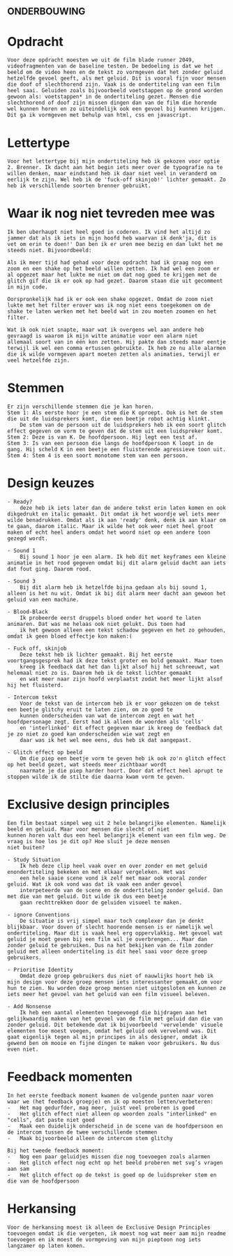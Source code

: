 ## ONDERBOUWING

# Opdracht 
    Voor deze opdracht moesten we uit de film blade runner 2049, videofragmenten van de baseline testen. De bedoeling is dat we het beeld om de video heen en de tekst zo vormgeven dat het zonder geluid hetzelfde gevoel geeft, als met geluid. Dit is vooral fijn voor mensen die doof of slechthorend zijn. Vaak is de ondertiteling van een film heel saai. Geluiden zoals bijvoorbeeld voetstappen op de grond worden gewoon als: voetstappen* in de ondertiteling gezet. Mensen die slechthorend of doof zijn missen dingen dan van de film die horende wel kunnen horen en zo uiteindelijk ook een gevoel bij kunnen krijgen. Dit ga ik vormgeven met behulp van html, css en javascript.

# Lettertype 
    Voor het lettertype bij mijn ondertiteling heb ik gekozen voor optie 2. Brenner. Ik dacht aan het begin iets meer over de typografie na te willen denken, maar eindstand heb ik daar niet veel in veranderd om eerlijk te zijn. Wel heb ik de 'fuck-off skinjob!' lichter gemaakt. Zo heb ik verschillende soorten brenner gebruikt.

# Waar ik nog niet tevreden mee was 
    Ik ben uberhaupt niet heel goed in coderen. Ik vind het altijd zo jammer dat als ik iets in mijn hoofd heb waarvan ik denk'ja, dit is vet om erin te doen!' Dan ben ik er uren mee bezig en dan lukt het me steeds niet. Bijvoordbeeld:

    Als ik meer tijd had gehad voor deze opdracht had ik graag nog een zoom en een shake op het beeld willen zetten. Ik had wel een zoom er al opgezet maar het lukte me niet om dat nog goed te krijgen met de glitch gif die ik er ook op had gezet. Daarom staan die uit gecomment in mijn code.

    Oorspronkelijk had ik er ook een shake opgezet. Omdat de zoom niet lukte met het filter erover was ik nog niet eens toegekomen om de shake te laten werken met het beeld wat in zou moeten zoomen en het filter.

    Wat ik ook niet snapte, maar wat ik overgens wel aan andere heb gevraagd is waarom ik mijn witte animatie voor een alarm niet
    allemaal soort van in één kon zetten. Hij pakte dan steeds maar eentje terwijl ik wel een comma ertussen gebruikte. Ik heb ze nu alle alarmen die ik wilde vormgeven apart moeten zetten als animaties, terwijl er veel hetzelfde zijn.

# Stemmen 
    Er zijn verschillende stemmen die je kan horen.
    Stem 1: Als eerste hoor je een stem die K oproept. Ook is het de stem die uit de luidsprekers komt, die een beetje robot achtig klinkt.
        De stem van de persoon uit de luidsprekers heb ik een soort glitch effect gegeven om vorm te geven dat de stem uit een luidspreker komt.
    Stem 2: Deze is van K. De hoofdpersoon. Hij legt een test af.
    Stem 3: Is van een persoon die langs de hoofdpersoon K loopt in de gang. Hij scheld K in een beetje een fluisterende agressieve toon uit.
    Stem 4: Stem 4 is een soort monotome stem van een persoon. 

# Design keuzes 
    - Ready?    
        deze heb ik iets later dan de andere tekst erin laten komen en ook dikgedrukt en italic gemaakt. Dit omdat ik het woordje wel iets meer wilde benadrukken. Omdat als ik aan 'ready' denk, denk ik aan klaar om te gaan, daarom italic. Maar ik wilde het ook weer niet heel groot maken of echt heel anders omdat het woord niet op een andere toon gezegd wordt.
    
    - Sound 1
        Bij sound 1 hoor je een alarm. Ik heb dit met keyframes een kleine animatie in het rood gegeven omdat bij dit alarm geluid dacht aan iets dat fout ging. Daarom rood.

    - Sound 3 
        Bij dit alarm heb ik hetzelfde bijna gedaan als bij sound 1, alleen is het nu wit. Omdat ik bij dit alarm meer dacht aan gewoon het geluid van een machine.

    - Blood-Black
        Ik probeerde eerst druppels bloed onder het woord te laten animaren. Dat was me helaas ook niet gelukt. Dus toen had
        ik het gewoon alleen een tekst schadow gegeven en het zo gehouden, omdat ik geen bloed effectje kon maken:(

    - Fuck off, skinjob
        Deze tekst heb ik lichter gemaakt. Bij het eerste voortgangsgesprek had ik deze tekst groter en bold gemaakt. Maar toen
        kreeg ik feedback dat het dan lijkt alsof hij het schreeuwt, wat helemaal niet zo is. Daarom heb ik de tekst lichter gemaakt
        en wat meer naar zijn hoofd verplaatst zodat het meer lijkt alsof hij het fluisterd.
    
    - Intercom tekst
        Voor de tekst van de intercom heb ik er voor gekozen om de tekst een beetje glitchy eruit te laten zien, om zo goed te
        kunnen onderscheiden van wat de intercom zegt en wat het hoofdpersonage zegt. Eerst had ik alleen de woorden als 'cells'
        en 'interlinked' dit effect gegeven maar ik kreeg de feedback dat je zo niet zo goed kan onderscheiden wie wat zegt en
        daar was ik het wel mee eens, dus heb ik dat aangepast.

    - Glitch effect op beeld
        Om die piep een beetje vorm te geven heb ik ook zo'n glitch effect op het beeld gezet, wat steeds meer zichtbaar wordt
        naarmate je die piep harder hoort. Door dat effect heel aprupt te stoppen wilde ik de stilte die daarna kwam vorm te geven.
    
# Exclusive design principles 
    Een film bestaat simpel weg uit 2 hele belangrijke elementen. Namelijk beeld en geluid. Maar voor mensen die slecht of niet
    kunnen horen valt dus een heel belangrijk element van een film weg. De vraag is hoe los je dit op? Hoe sluit je deze mensen
    niet buiten?
    
    - Study Situation
        Ik heb deze clip heel vaak over en over zonder en met geluid enondertiteling bekeken en met elkaar vergeleken. Het was
        een hele saaie scene vond ik zelf met maar ook vooral zonder geluid. Wat ik ook vond was dat ik vaak een ander gevoel
        interpeteerde van de scene en de ondertiteling zonder geluid. Dan met die van met geluid. Dit wilde ik dus een beetje 
        gaan rechttrekken door de geluiden visueel te maken.
      
    - ignore Conventions
        De situatie is vrij simpel maar toch complexer dan je denkt blijkbaar. Voor doven of slecht hoorende mensen is er namelijk wel ondertiteling. Maar dit is vaak heel erg oppervlakkig. Het gevoel wat geluid je moet geven bij een film wil je overbrengen... Maar dan zonder geluid te gebruiken. Dus na het bekijken van de film zonder geluid met alleen ondertiteling is dit heel saai voor deze groep gebruikers.
    
    - Prioritise Identity
        Omdat deze groep gebruikers dus niet of nauwlijks hoort heb ik mijn design voor deze groep mensen iets interessanter gemaakt,om voor hun te zien. Nu worden deze groep mensen niet uitgesloten en kunnen ze iets meer het gevoel van het geluid van een film visueel beleven.
    
    - Add Nonsense
        Ik heb een aantal elementen toegevoegd die bijdragen aan het gelijkwaardig maken van het gevoel van de film met geluid dan die van zonder geluid. Dit betekende dat ik bijvoorbeeld 'vervelende' visuele elementen toe moest voegen, omdat het geluid ook vervelend was. Dit gaat eigenlijk tegen al mijn principes in als designer, omdat ik gewend ben om mooie en fijne dingen te maken voor gebruikers. Nu dus even niet.

# Feedback momenten  
    In het eerste feedback moment kwamen de volgende punten naar voren waar we (het feedback groepje) en ik op moesten letten/verbeteren:
    -   Het mag gedurfder, mag meer, juist veel proberen is goed
    -   Het glitch effect niet alleen op woorden zoals "interlinked" en "cells", dat paste niet goed
    -   Maak een duidelijk onderscheid in de scene van de hoofdpersoon en de intercom tussen de twee verschillende stemmen
    -   Maak bijvoorbeeld alleen de intercom stem glitchy

    Bij het tweede feedback moment:
    -   Nog een paar geluidjes missen die nog toevoegen zoals alarmen
    -   Het glitch effect nog echt op het beeld proberen met svg’s vragen aan sam
    -   Het glitch effect op de tekst is goed op de luidspreker stem en die van de hoofdpersoon

# Herkansing
    Voor de herkansing moest ik alleen de Exclusive Design Principles toevoegen omdat ik die vergeten, ik moest nog wat meer aam mijn readme toevoegen en ik moest de vormgeving van mijn pieptoon nog iets langzamer op laten komen.
